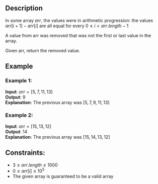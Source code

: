 ## Description
In some array $arr$, the values were in arithmetic progression: the values $arr[i + 1] - arr[i]$ are all equal for every $0 \leq i < arr.length - 1$

A value from arr was removed that was not the first or last value in the array.

Given arr, return the removed value.

## Example
### Example 1:
**Input**: $arr = [5,7,11,13]$  
**Output**: $9$  
**Explanation**: The previous array was $[5,7,9,11,13]$

### Example 2:
**Input**: $arr = [15,13,12]$  
**Output**: $14$  
**Explanation**: The previous array was $[15,14,13,12]$
 
## Constraints:
- $3 \leq arr.length \leq 1000$
- $0 \leq arr[i] \leq 10^5$
- The given array is guaranteed to be a valid array